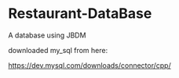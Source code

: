 # Restaurant-DataBase
A database using JBDM

downloaded my_sql from here:

https://dev.mysql.com/downloads/connector/cpp/
